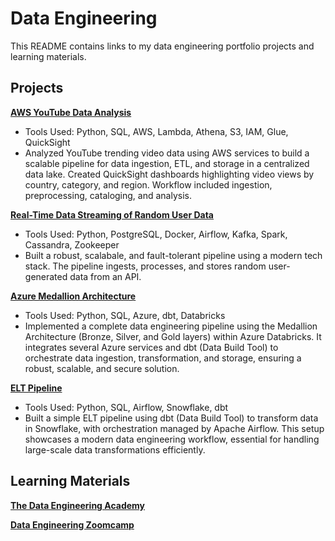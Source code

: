 # Data Engineering
This README contains links to my data engineering portfolio projects and learning materials.

## Projects
[**AWS  YouTube Data Analysis**](https://github.com/ndomah/AWS-YouTube-Data-Analysis)
- Tools Used: Python, SQL, AWS, Lambda, Athena, S3, IAM, Glue, QuickSight
- Analyzed YouTube trending video data using AWS services to build a scalable pipeline for data ingestion, ETL, and storage in a centralized data lake. Created QuickSight dashboards highlighting video views by country, category, and region. Workflow included ingestion, preprocessing, cataloging, and analysis. 

[**Real-Time Data Streaming of Random User Data**](https://github.com/ndomah/Realtime-Data-Streaming-of-Random-User-Data)
- Tools Used: Python, PostgreSQL, Docker, Airflow, Kafka, Spark, Cassandra, Zookeeper
- Built a robust, scalabale, and fault-tolerant pipeline using a modern tech stack. The pipeline ingests, processes, and stores random user-generated data from an API. 

[**Azure Medallion Architecture**](https://github.com/ndomah/Azure-Medallion-Pipeline)
- Tools Used: Python, SQL, Azure, dbt, Databricks
- Implemented a complete data engineering pipeline using the Medallion Architecture (Bronze, Silver, and Gold layers) within Azure Databricks. It integrates several Azure services and dbt (Data Build Tool) to orchestrate data ingestion, transformation, and storage, ensuring a robust, scalable, and secure solution.

[**ELT Pipeline**](https://github.com/ndomah/ELT-Pipeline)
- Tools Used: Python, SQL, Airflow, Snowflake, dbt
- Built a simple ELT pipeline using dbt (Data Build Tool) to transform data in Snowflake, with orchestration managed by Apache Airflow. This setup showcases a modern data engineering workflow, essential for handling large-scale data transformations efficiently.

## Learning Materials
[**The Data Engineering Academy**](https://github.com/ndomah/The-Data-Engineering-Academy)

[**Data Engineering Zoomcamp**]()
